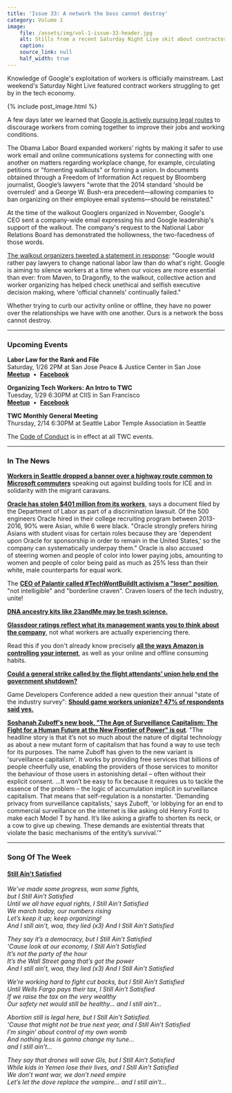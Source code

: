```yaml
---
title: 'Issue 33: A network the boss cannot destroy'
category: Volume 1
image:
    file: /assets/img/vol-1-issue-33-header.jpg
    alt: Stills from a recent Saturday Night Live skit about contractors at Google
    caption: 
    source_link: null
    half_width: true
---
```


<!-- Content imported from: https://mailchi.mp/68ae1b33597d/tech-workers-coalition-update-1317269?e=dbff030191 -->

Knowledge of Google's exploitation of workers is officially mainstream. Last weekend's Saturday Night Live featured contract workers struggling to get by in the tech economy.

<!--excerpt-->

{% include post_image.html %}
  
A few days later we learned that [Google is actively pursuing legal routes](https://wired.com/story/google-wanted-prohibit-workers-organizing-by-email/) to discourage workers from coming together to improve their jobs and working conditions.  
  
The Obama Labor Board expanded workers’ rights by making it safer to use work email and online communications systems for connecting with one another on matters regarding workplace change, for example, circulating petitions or "fomenting walkouts" or forming a union. In documents obtained through a Freedom of Information Act request by Bloomberg journalist, Google’s lawyers "wrote that the 2014 standard 'should be overruled' and a George W. Bush-era precedent—allowing companies to ban organizing on their employee email systems—should be reinstated."  
  
At the time of the walkout Googlers organized in November, Google's CEO&nbsp;sent a company-wide email expressing his and Google leadership's support of the walkout. The company's request to the National Labor Relations Board has demonstrated the hollowness, the two-facedness of those words.  
  
[The walkout organizers tweeted a statement&nbsp;in response](https://twitter.com/GoogleWalkout/status/1088442622119686144): "Google would rather pay lawyers to change national labor law than do what's right. Google is aiming to silence workers at a time when our voices are more essential than ever: from Maven, to Dragonfly, to the walkout, collective action and worker organizing has helped check unethical and selfish executive decision making, where 'official channels'&nbsp;continually failed."  
  
Whether trying to curb our activity online or offline, they have no power over the relationships we have with one another. Ours is a network the boss cannot destroy.

***

###  Upcoming Events

 **Labor Law for the Rank and File**  
Saturday, 1/26 2PM at San Jose Peace & Justice Center in San Jose  
[**Meetup**](https://www.meetup.com/Tech-Workers-Coalition/events/257992821/)&nbsp; •&nbsp; [**Facebook**](https://www.facebook.com/events/2283804631859318/)  
  
**Organizing Tech Workers: An Intro to TWC**  
Tuesday, 1/29 6:30PM at CIIS in San Francisco  
[**Meetup**](https://www.meetup.com/Tech-Workers-Coalition/events/258075183/)&nbsp; •&nbsp; [**Facebook**](https://www.facebook.com/events/2124506747879864/)  
  
**TWC Monthly General Meeting**  
Thursday, 2/14 6:30PM at Seattle Labor Temple Association in Seattle

The [Code of Conduct](https://techworkerscoalition.org/community-guide/) is in effect at all TWC events.

***

###  In The News

[**Workers in Seattle dropped a banner over a highway route common to Microsoft commuters**](https://twitter.com/techworkersco/status/1088568748980588544) speaking out against building tools for ICE and in solidarity with the migrant caravans.  
  
[**Oracle has stolen $401 million from its workers**](https://www.wired.com/story/feds-also-say-that-oracle-underpaid-women-and-minorities/), says a document filed by the Department of Labor as part of a discrimination lawsuit. Of the 500 engineers Oracle hired in their college recruiting program between 2013-2016, 90% were Asian, while 6 were black. "Oracle strongly prefers hiring Asians with student visas for certain roles because they are 'dependent upon Oracle for sponsorship in order to remain in the United States,'&nbsp;so the company can systematically underpay them."&nbsp;Oracle is also accused of&nbsp;steering women and people of color into lower paying jobs, amounting to women and people of color being paid as much as 25% less than their white, male counterparts for equal work.&nbsp;  
  
The [**CEO of Palantir called #TechWontBuildIt activism a "loser" position**](https://www.cnbc.com/2019/01/23/palantir-ceo-rips-silicon-valley-peers-for-sowing-seeds-of-division.html), "not intelligible" and "borderline craven". Craven losers of the tech industry, unite!&nbsp;  
  
[**DNA ancestry kits like 23andMe may be trash science.**](https://www.cbc.ca/news/technology/dna-ancestry-kits-twins-marketplace-1.4980976)  
  
[**Glassdoor ratings reflect what its management wants you to think about the company**](https://outline.com/y4krPm), not what workers are actually experiencing there.  
  
Read this if you don't already know precisely [**all the ways Amazon is controlling your internet**](https://gizmodo.com/i-tried-to-block-amazon-from-my-life-it-was-impossible-1830565336), as well as your online and offline consuming habits.  
  
[**Could a general strike called by the flight attendants' union help end the government shutdown?**](https://www.popularmechanics.com/flight/airlines/a26009774/government-shutdown-general-strike/)  
  
Game Developers Conference added a new question their annual "state of the industry survey": [**Should game workers unionize? 47% of respondents said yes.**](https://www.engadget.com/2019/01/24/nearly-half-of-game-developers-want-to-unionize/)  
  
[**Soshanah Zuboff's new book, "The Age of Surveillance Capitalism: The Fight for a Human Future at the New Frontier of Power" is out**](https://www.theguardian.com/technology/2019/jan/20/shoshana-zuboff-age-of-surveillance-capitalism-google-facebook).&nbsp;"The headline story is that it’s not so much about the nature of digital technology as about a new mutant form of capitalism that has found a way to use tech for its purposes. The name Zuboff has given to the new variant is 'surveillance capitalism'. It works by providing free services that billions of people cheerfully use, enabling the providers of those services to monitor the behaviour of those users in astonishing detail – often without their explicit consent. ...It won’t be easy to fix because it requires us to tackle the essence of the problem – the logic of accumulation implicit in surveillance capitalism. That means that self-regulation is a nonstarter. 'Demanding privacy from surveillance capitalists,'&nbsp;says Zuboff, 'or lobbying for an end to commercial surveillance on the internet is like asking old Henry Ford to make each Model T by hand. It’s like asking a giraffe to shorten its neck, or a cow to give up chewing. These demands are existential threats that violate the basic mechanisms of the entity’s survival.'"

***

### Song Of The Week

#### [**Still Ain't Satisfied**](https://youtu.be/F8WGSGdbM24)

  
_We’ve made some progress, won some fights,_  
_but I Still Ain’t Satisfied_  
_Until we all have equal rights, I Still Ain’t Satisfied_  
_We march today, our numbers rising_  
_Let’s keep it up; keep organizing!_  
_And I still ain’t, woa, they lied (x3) And I Still Ain’t Satisfied_  

_They say it’s a democracy, but I Still Ain’t Satisfied_  
_‘Cause look at our economy, I Still Ain’t Satisfied_  
_It’s not the party of the hour_  
_It’s the Wall Street gang that’s got the power_  
_And I still ain’t, woa, they lied (x3) And I Still Ain’t Satisfied_  

_We’re working hard to fight cut backs, but I Still Ain’t Satisfied_  
_Until Wells Fargo pays their tax, I Still Ain’t Satisfied_  
_If we raise the tax on the very wealthy_  
_Our safety net would still be healthy... and I still ain’t..._  

_Abortion still is legal here, but I Still Ain’t Satisfied._  
_‘Cause that might not be true next year, and I Still Ain’t Satisfied_  
_I’m singin’ about control of my own womb_  
_And nothing less is gonna change my tune..._  
_and I still ain’t..._  

_They say that drones will save GIs, but I Still Ain’t Satisfied_  
_While kids in Yemen lose their lives, and I Still Ain’t Satisfied_  
_We don’t want war, we don’t need empire_  
_Let’s let the dove replace the vampire... and I still ain’t..._   
